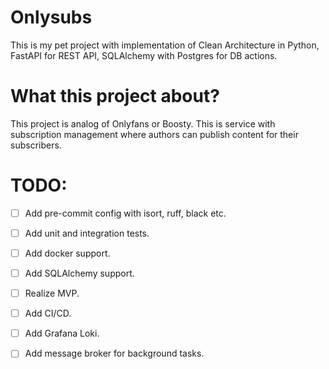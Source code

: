 # Onlysubs

This is my pet project with implementation of Clean Architecture in Python, FastAPI for REST API, SQLAlchemy with Postgres for DB actions. 

# What this project about?

This project is analog of Onlyfans or Boosty. This is service with subscription management where authors can publish content for their subscribers.

# TODO:
 - [ ] Add pre-commit config with isort, ruff, black etc.
 - [ ] Add unit and integration tests.
 - [ ] Add docker support.
 - [ ] Add SQLAlchemy support.
 - [ ] Realize MVP.
 - [ ] Add CI/CD.
 - [ ] Add Grafana Loki.
 - [ ] Add message broker for background tasks.

